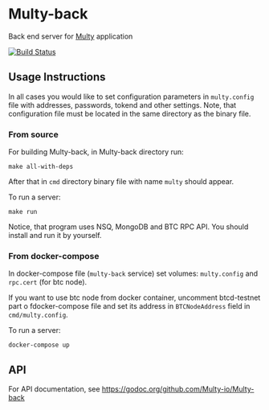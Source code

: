 # Multy-back

Back end server for [Multy](https://github.com/Multy-io/Multy/wiki) application

[![Build Status](https://travis-ci.com/Multy-io/Multy-back.svg?branch=master)](https://travis-ci.org/Multy-io/Multy-back)

## Usage Instructions

In all cases you would like to set configuration parameters in `multy.config` file with addresses, passwords, tokend and other settings. Note, that configuration file must be located in the same directory as the binary file.

### From source

For building Multy-back, in Multy-back directory run:

```
make all-with-deps
```

After that in `cmd` directory binary file with name `multy` should appear.

To run a server:

```
make run
```

Notice, that program uses NSQ, MongoDB and BTC RPC API. You should install and run it by yourself.

### From docker-compose

In docker-compose file (`multy-back` service) set volumes: `multy.config` and `rpc.cert` (for btc node).

If you want to use btc node from docker container, uncomment btcd-testnet part o fdocker-compose file and set its address in `BTCNodeAddress` field in `cmd/multy.config`.

To run a server:

```
docker-compose up
```

## API

For API documentation, see https://godoc.org/github.com/Multy-io/Multy-back
